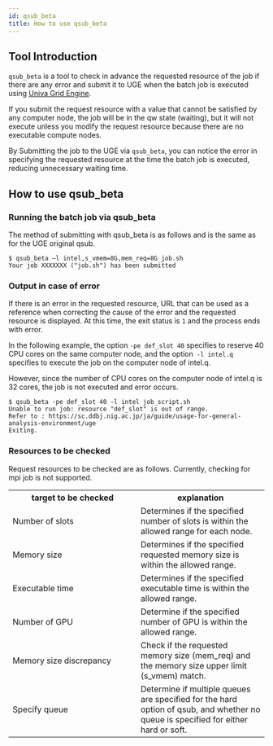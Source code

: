 ```yaml
---
id: qsub_beta
title: How to use qsub_beta
---
```


## Tool Introduction

`qsub_beta` is a tool to check in advance the requested resource of the job if there are any error and submit it to UGE when the batch job is executed using [Univa Grid Engine](/software/univa_grid_engine).

If you submit the request resource with a value that cannot be satisfied by any computer node, the job will be in the qw state (waiting), but it will not execute unless you modify the request resource because there are no executable compute nodes.

By Submitting the job to the UGE via `qsub_beta`, you can notice the error in specifying the requested resource at the time the batch job is executed, reducing unnecessary waiting time.

## How to use qsub_beta

### Running the batch job via qsub_beta

The method of submitting with qsub_beta is as follows and is the same as for the UGE original qsub.

```
$ qsub_beta –l intel,s_vmem=8G,mem_req=8G job.sh
Your job XXXXXXX ("job.sh") has been submitted
```

### Output in case of error

If there is an error in the requested resource, URL that can be used as a reference when correcting the cause of the error and the requested resource is displayed.
At this time, the exit status is `1` and the process ends with error.

In the following example, the option `-pe def_slot 40` specifies to reserve 40 CPU cores on the same computer node, and the option` -l intel.q` specifies to execute the job on the computer node of intel.q.

However, since the number of CPU cores on the computer node of intel.q is 32 cores, the job is not executed and error occurs.

```
$ qsub_beta -pe def_slot 40 -l intel job_script.sh
Unable to run job: resource "def_slot" is out of range.
Refer to : https://sc.ddbj.nig.ac.jp/ja/guide/usage-for-general-analysis-environment/uge
Exiting.
```

### Resources to be checked

Request resources to be checked are as follows. Currently, checking for mpi job is not supported.

<table>
	<tr>
		<th width="300">target to be checked</th>
		<th width="300">explanation</th>
	</tr>
	<tr>
		<td>Number of slots</td>
		<td>Determines if the specified number of slots is within the allowed range for each node.</td>
	</tr>
	<tr>
		<td>Memory size</td>
		<td>Determines if the specified requested memory size is within the allowed range.</td>
	</tr>
	<tr>
		<td>Executable time</td>
		<td>Determines if the specified executable time is within the allowed range.</td>
	</tr>
	<tr>
		<td>Number of GPU</td>
		<td>Determine if the specified number of GPU is within the allowed range.</td>
	</tr>
	<tr>
		<td>Memory size discrepancy</td>
		<td>Check if the requested memory size (mem_req) and the memory size upper limit (s_vmem) match.</td>
	</tr>
	<tr>
		<td>Specify queue</td>
		<td>Determine if multiple queues are specified for the hard option of qsub, and whether no queue is specified for either hard or soft.</td>
	</tr>
</table>

